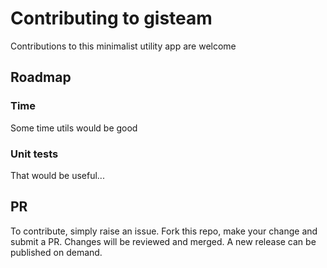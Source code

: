 # Contributing to gisteam

Contributions to this minimalist utility app are welcome

## Roadmap

### Time
Some time utils would be good

### Unit tests
That would be useful...


## PR
To contribute, simply raise an issue. Fork this repo, make your change and submit a PR.
Changes will be reviewed and merged. A new release can be published on demand.

